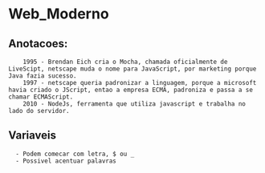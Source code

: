 # Web_Moderno
   ## Anotacoes:
        1995 - Brendan Eich cria o Mocha, chamada oficialmente de LiveScipt, netscape muda o nome para JavaScript, por marketing porque Java fazia sucesso.
        1997 - netscape queria padronizar a linguagem, porque a microsoft havia criado o JScript, entao a empresa ECMA, padroniza e passa a se chamar ECMAScript.
        2010 - NodeJs, ferramenta que utiliza javascript e trabalha no lado do servidor.

   ## Variaveis
      - Podem comecar com letra, $ ou _
      - Possivel acentuar palavras
